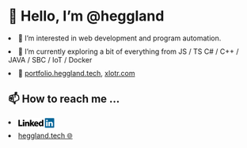 <h1> 👋 Hello, I’m @heggland </h1>
<div style="display: flex; flex-direction: column; gap: 10px">
<li>👀 I’m interested in web development and program automation.</li>
<li>🌱 I’m currently exploring a bit of everything from JS / TS C# / C++ / JAVA / SBC / IoT / Docker</li>
<li>💞️ <a href="https://portfolio.heggland.tech" alt="blog" target="_blank">portfolio.heggland.tech</a>,   <a href="https://xlotr.com" alt="xlotr webpage link" target="_blank">xlotr.com</a></li>

</div>

<!---- 💞️ I’m looking to collaborate on ... --->

<h2> 📫 How to reach me ... </h2>
<div style="display: flex; flex-direction: column; gap: 10px">
  <li style="position: relative;"><a style="position: absolute; top:0; bottom:0; margin: auto" href="https://no.linkedin.com/in/kjetil-heggland-2485741a0" target="_blank" alt="linkedin my profile link"> <img src="img/linkedin.png" height="20" alt="linkedin logo"/> </a></li>
<li><a href="https://heggland.tech" target="_blank" alt="webpage my homepage link">heggland.tech 🌐</a></li>
</div>

<!---
heggland/heggland is a ✨ special ✨ repository because its `README.md` (this file) appears on your GitHub profile.
You can click the Preview link to take a look at your changes.
--->

